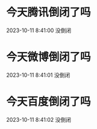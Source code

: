 # 今天腾讯倒闭了吗

2023-10-11 8:41:00 没倒闭

# 今天微博倒闭了吗

2023-10-11 8:41:01 没倒闭

# 今天百度倒闭了吗

2023-10-11 8:41:02 没倒闭

